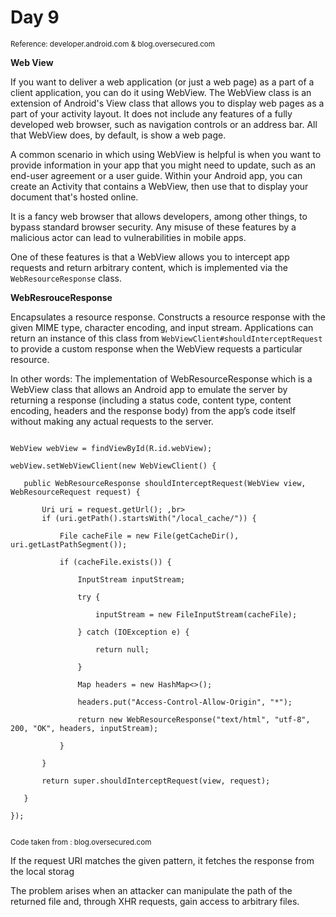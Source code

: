 <h1>Day 9</h1>
<small>Reference: developer.android.com & blog.oversecured.com</small>
<p><b>Web View</b></p>
<p>If you want to deliver a web application (or just a web page) as a part of a client application, you can do it using WebView. The WebView class is an extension of Android's View class that allows you to display web pages as a part of your activity layout. It does not include any features of a fully developed web browser, such as navigation controls or an address bar. All that WebView does, by default, is show a web page.</p>
<p>A common scenario in which using WebView is helpful is when you want to provide information in your app that you might need to update, such as an end-user agreement or a user guide. Within your Android app, you can create an Activity that contains a WebView, then use that to display your document that's hosted online.</p>
<p>It is a fancy web browser that allows developers, among other things, to bypass standard browser security. Any misuse of these features by a malicious actor can lead to vulnerabilities in mobile apps.</p>
<p>One of these features is that a WebView allows you to intercept app requests and return arbitrary content, which is implemented via the <code>WebResourceResponse</code> class.</p>
<p><b>WebResrouceResponse</b></b>
<p>Encapsulates a resource response. Constructs a resource response with the given MIME type, character encoding, and input stream. Applications can return an instance of this class from <code>WebViewClient#shouldInterceptRequest</code> to provide a custom response when the WebView requests a particular resource.</p>
<p>In other words: The implementation of WebResourceResponse which is a WebView class that allows an Android app to emulate the server by returning a response (including a status code, content type, content encoding, headers and the response body) from the app’s code itself without making any actual requests to the server.</p>
<p><code>
WebView webView = findViewById(R.id.webView); <br>
webView.setWebViewClient(new WebViewClient() { <br>
   public WebResourceResponse shouldInterceptRequest(WebView view, WebResourceRequest request) { <br>
       Uri uri = request.getUrl(); ,br>
       if (uri.getPath().startsWith("/local_cache/")) { <br>
           File cacheFile = new File(getCacheDir(), uri.getLastPathSegment()); <br>
           if (cacheFile.exists()) { <br>
               InputStream inputStream; <br>
               try { <br>
                   inputStream = new FileInputStream(cacheFile); <br>
               } catch (IOException e) { <br>
                   return null; <br>
               } <br>
               Map<String, String> headers = new HashMap<>(); <br>
               headers.put("Access-Control-Allow-Origin", "*"); <br>
               return new WebResourceResponse("text/html", "utf-8", 200, "OK", headers, inputStream); <br>
           } <br>
       }<br>
       return super.shouldInterceptRequest(view, request); <br>
   } <br>
}); <br>
</code>
</p>
<small>Code taken from : blog.oversecured.com</small>
<p>If the request URI matches the given pattern, it fetches the response from the local storag</p>
<p>The problem arises when an attacker can manipulate the path of the returned file and, through XHR requests, gain access to arbitrary files.</p>
